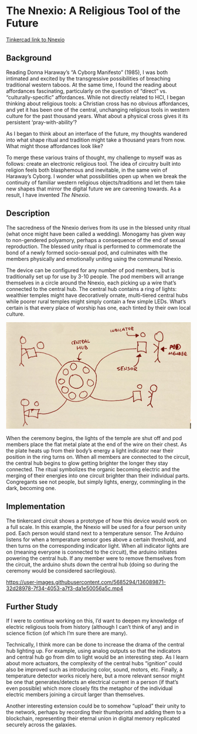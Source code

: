 # The Nnexio: A Religious Tool of the Future

[Tinkercad link to Nnexio](https://www.tinkercad.com/things/kesA7uzwMNh-copy-of-creative-lab-1-104-336/editel?sharecode=ItRCor6-ObHgM5pdrbiHikPPvoi8U7YYqKcb01NzBUs)

## Background
Reading Donna Haraway’s “A Cyborg Manifesto” (1985), I was both intimated and excited by the transgressive possibilities of breaching traditional western taboos. At the same time, I found the reading about affordances fascinating, particularly on the question of “direct” vs. “culturally-specific” affordances. While not directly related to HCI, I began thinking about religious tools: a Christian cross has no obvious affordances, and yet it has been one of the central, unchanging religious tools in western culture for the past thousand years. What about a physical cross gives it its persistent ‘pray-with-ability’?

As I began to think about an interface of the future, my thoughts wandered into what shape ritual and tradition might take a thousand years from now. What might those affordances look like?

To merge these various trains of thought, my challenge to myself was as follows: create an electronic religious tool. The idea of circuitry built into religion feels both blasphemous and inevitable, in the same vein of Haraway’s Cyborg. I wonder what possibilities open up when we break the continuity of familiar western religious objects/traditions and let them take new shapes that mirror the digital future we are careening towards. As a result, I have invented _The Nnexio_.

## Description
The sacredness of the Nnexio derives from its use in the blessed unity ritual (what once might have been called a wedding). Monogamy has given way to non-gendered polyamory, perhaps a consequence of the end of sexual reproduction. The blessed unity ritual is performed to commemorate the bond of a newly formed socio-sexual pod, and culminates with the members physically and emotionally uniting using the communal Nnexio. 

The device can be configured for any number of pod members, but is traditionally set up for use by 3-10 people. The pod members will arrange themselves in a circle around the Nnexio, each picking up a wire that’s connected to the central hub. The central hub contains a ring of lights: wealthier temples might have decoratively ornate, multi-tiered central hubs while poorer rural temples might simply contain a few simple LEDs. What’s certain is that every place of worship has one, each tinted by their own local culture.

![Rough sketch of unity ceremony for four a four member pod](visuals/sketch-of-nnexio-in-use.jpg?raw=true)

When the ceremony begins, the lights of the temple are shut off and pod members place the flat metal plate at the end of the wire on their chest. As the plate heats up from their body’s energy a light indicator near their position in the ring turns on. When all members are connected to the circuit, the central hub begins to glow getting brighter the longer they stay connected. The ritual symbolizes the organic becoming electric and the merging of their energies into one circuit brighter than their individual parts. Congregants see not people, but simply lights, energy, commingling in the dark, becoming one. 

## Implementation
The tinkercard circuit shows a prototype of how this device would work on a full scale. In this example, the Nnexio will be used for a four person unity pod. Each person would stand next to a temperature sensor. The Arduino listens for when a temperature sensor goes above a certain threshold, and then turns on the corresponding indicator light. When all indicator lights are on (meaning everyone is connected to the circuit), the arduino initiates powering the central hub. If any member were to remove themselves from the circuit, the arduino shuts down the central hub (doing so during the ceremony would be considered sacrilegious).

https://user-images.githubusercontent.com/5685294/136089871-32d28978-7f34-4053-a7f3-da1e50056a5c.mp4

## Further Study
If I were to continue working on this, I’d want to deepen my knowledge of electric religious tools from history (although I can’t think of any) and in science fiction (of which I’m sure there are many). 

Technically, I think more can be done to increase the drama of the central hub lighting up. For example, using analog outputs so that the indicators and central hub go from dim to light would be an interesting step. As I learn about more actuators, the complexity of the central hubs “ignition” could also be improved such as introducing color, sound, motors, etc. Finally, a temperature detector works nicely here, but a more relevant sensor might be one that generates/detects an electrical current in a person (if that’s even possible) which more closely fits the metaphor of the individual electric members joining a circuit larger than themselves.

Another interesting extension could be to somehow “upload” their unity to the network, perhaps by recording their thumbprints and adding them to a blockchain, representing their eternal union in digital memory replicated securely across the galaxies. 
